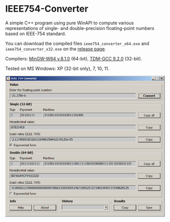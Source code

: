 # IEEE754-Converter
A simple C++ program using pure WinAPI to compute various representations of single- and double-precision floating-point numbers based on IEEE-754 standard.

You can download the compiled files `ieee754_converter_x64.exe` and `ieee754_converter_x32.exe` on the [release page](https://github.com/ap13ski/IEEE754-Converter/releases/tag/release). 

Compilers: [MinGW-W64 v.8.1.0](https://sourceforge.net/projects/mingw/) (64-bit), [TDM-GCC 9.2.0](https://sourceforge.net/projects/tdm-gcc/) (32-bit).

Tested on MS Windows: XP (32-bit only), 7, 10, 11.

![Screenshot](conv.png)
